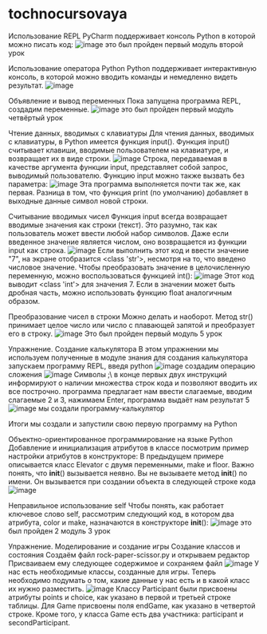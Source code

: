# tochnocursovaya
Использование REPL
PyCharm поддерживает консоль Python в которой можно писать код:
![image](https://user-images.githubusercontent.com/90445300/149093026-368a4f68-d5f7-4d34-838e-5835b2045a67.png)
это был пройден первый модуль второй урок

Использование оператора Python
Python поддерживает интерактивную консоль, в которой можно вводить команды и немедленно видеть результат.
![image](https://user-images.githubusercontent.com/90445300/149491778-6d0de152-72b3-44d1-b565-9841018417e1.png)

Объявление и вывод переменных
Пока запущена программа REPL, создадим переменные.
![image](https://user-images.githubusercontent.com/90445300/149492386-323d2d2b-836d-4ef0-bced-aef1d8a41c77.png)
это был пройден первый модуль четвёртый урок

Чтение данных, вводимых с клавиатуры
Для чтения данных, вводимых с клавиатуры, в Python имеется функция input(). Функция input() считывает клавиши, вводимые пользователем на клавиатуре, и возвращает их в виде строки.
![image](https://user-images.githubusercontent.com/90445300/149907732-0597cde9-1507-4e01-8aea-614229fbe4d6.png)
Строка, передаваемая в качестве аргумента функции input, представляет собой запрос, выводимый пользователю.
Функцию input можно также вызвать без параметра:
![image](https://user-images.githubusercontent.com/90445300/149908080-e147e733-fecf-463c-969d-af501b03a6f3.png)
Эта программа выполняется почти так же, как первая. Разница в том, что функция print (по умолчанию) добавляет в выходные данные символ новой строки.

Считывание вводимых чисел
Функция input всегда возвращает вводимые значения как строки (текст). Это разумно, так как пользователь может ввести любой набор символов. Даже если введенное значение является числом, оно возвращается из функции input как строка.
![image](https://user-images.githubusercontent.com/90445300/149909223-e7c22960-7313-485d-ad06-afed0d8e2ff4.png)
Если выполнить этот код и ввести значение "7", на экране отобразится <class 'str'>, несмотря на то, что введено числовое значение. Чтобы преобразовать значение в целочисленную переменную, можно воспользоваться функцией int():
![image](https://user-images.githubusercontent.com/90445300/149909495-9dbdeb03-8aab-4a77-994b-510e976b8a30.png)
Этот код выводит <class 'int'> для значения 7. Если в значении может быть дробная часть, можно использовать функцию float аналогичным образом.

Преобразование чисел в строки
Можно делать и наоборот. Метод str() принимает целое число или число с плавающей запятой и преобразует его в строку.
![image](https://user-images.githubusercontent.com/90445300/149909843-c78e4f35-cbd9-48b8-967e-0f1208d325fb.png)
Это был пройден первый модуль 5 урок

Упражнение. Создание калькулятора
В этом упражнении мы используем полученные в модуле знания для создания калькулятора
запускаем программу REPL, введя python
![image](https://user-images.githubusercontent.com/90445300/149912474-0252e695-91b7-473f-83da-facd9988d0a1.png)
создадим операцию сложения
![image](https://user-images.githubusercontent.com/90445300/149915816-b274a2aa-46b4-411f-8e9e-b152b19fa3ac.png)
Символы ;\ в конце первых двух инструкций информируют о наличии множества строк кода и позволяют вводить их все построчно.
программа предлагает нам ввести слагаемые, вводим слагаемые 2 и 3, нажимаем Enter, программа выдаёт нам результат 5
![image](https://user-images.githubusercontent.com/90445300/149916654-9c8c690f-3d34-4097-bdc3-4db959d479be.png)
мы создали программу-калькулятор

Итоги
мы создали и запустили свою первую программу на Python


Объектно-ориентированное программирование на языке Python
Добавление и инициализация атрибутов в классе
посмотрим пример настройки атрибутов в конструкторе:
В предыдущем примере описывается класс Elevator с двумя переменными, make и floor. Важно понять, что __init__() вызывается неявно. Вы не вызываете метод __init__() по имени. Он вызывается при создании объекта в следующей строке кода
![image](https://user-images.githubusercontent.com/90445300/150093829-ef0ec73c-f0a2-41c0-9fcf-32e859e868be.png)

Неправильное использование self
Чтобы понять, как работает ключевое слово self, рассмотрим следующий код, в котором два атрибута, color и make, назначаются в конструкторе __init__():
![image](https://user-images.githubusercontent.com/90445300/150491508-d6f27f67-0c04-4d57-b580-c4c517207e84.png)
это был пройден 2 модуль 3 урок


Упражнение. Моделирование и создание игры
Создание классов и состояния
Создаём файл rock-paper-scissor.py и открываем редактор
Присваиваем ему следующее содержимое и сохраняем файл
![image](https://user-images.githubusercontent.com/90445300/150504878-85ea2c0a-2154-4b9f-8e99-cdbb27e0a6ef.png)
У нас есть необходимые классы, созданные для игры. Теперь необходимо подумать о том, какие данные у нас есть и в какой класс их нужно разместить.
![image](https://user-images.githubusercontent.com/90445300/150505289-4fa9e34e-9566-457b-9b23-79a076dfc21d.png)
Классу Participant были присвоены атрибуты points и choice, как указано в первой и третьей строке таблицы.
Для Game присвоены поля endGame, как указано в четвертой строке. Кроме того, у класса Game есть два участника: participant и secondParticipant.
